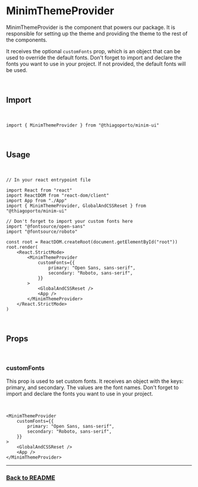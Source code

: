 # MinimThemeProvider

MinimThemeProvider is the component that powers our package. It is responsible for setting up the theme and providing the theme to the rest of the components.

It receives the optional `customFonts` prop, which is an object that can be used to override the default fonts. Don't forget to import and declare the fonts you want to use in your project. If not provided, the default fonts will be used.

<br/>

## Import

<br/>

```tsx
import { MinimThemeProvider } from "@thiagoporto/minim-ui"
```

<br/>

## Usage

<br/>

```tsx
// In your react entrypoint file

import React from "react"
import ReactDOM from "react-dom/client"
import App from "./App"
import { MinimThemeProvider, GlobalAndCSSReset } from "@thiagoporto/minim-ui"

// Don't forget to import your custom fonts here
import "@fontsource/open-sans"
import "@fontsource/roboto"

const root = ReactDOM.createRoot(document.getElementById("root"))
root.render(
	<React.StrictMode>
		<MinimThemeProvider
			customFonts={{
				primary: "Open Sans, sans-serif",
				secondary: "Roboto, sans-serif",
			}}
		>
			<GlobalAndCSSReset />
			<App />
		</MinimThemeProvider>
	</React.StrictMode>
)
```

<br/>

## Props

<br/>

### customFonts

This prop is used to set custom fonts. It receives an object with the keys: primary, and secondary. The values are the font names. Don't forget to import and declare the fonts you want to use in your project.

<br/>

```tsx
<MinimThemeProvider
	customFonts={{
		primary: "Open Sans, sans-serif",
		secondary: "Roboto, sans-serif",
	}}
>
	<GlobalAndCSSReset />
	<App />
</MinimThemeProvider>
```

<hr/>

### [Back to README](../README.md)
